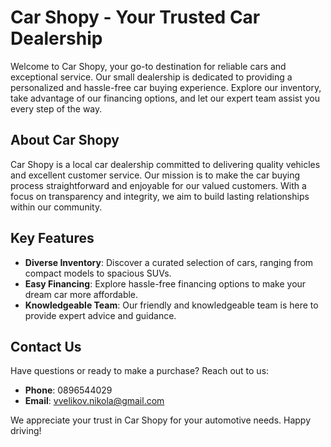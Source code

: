 # Car Shopy - Your Trusted Car Dealership

Welcome to Car Shopy, your go-to destination for reliable cars and exceptional service. Our small dealership is dedicated to providing a personalized and hassle-free car buying experience. Explore our inventory, take advantage of our financing options, and let our expert team assist you every step of the way.

## About Car Shopy

Car Shopy is a local car dealership committed to delivering quality vehicles and excellent customer service. Our mission is to make the car buying process straightforward and enjoyable for our valued customers. With a focus on transparency and integrity, we aim to build lasting relationships within our community.

## Key Features

- **Diverse Inventory**: Discover a curated selection of cars, ranging from compact models to spacious SUVs.
- **Easy Financing**: Explore hassle-free financing options to make your dream car more affordable.
- **Knowledgeable Team**: Our friendly and knowledgeable team is here to provide expert advice and guidance.


## Contact Us

Have questions or ready to make a purchase? Reach out to us:

- **Phone**: 0896544029
- **Email**: vvelikov.nikola@gmail.com

We appreciate your trust in Car Shopy for your automotive needs. Happy driving!
